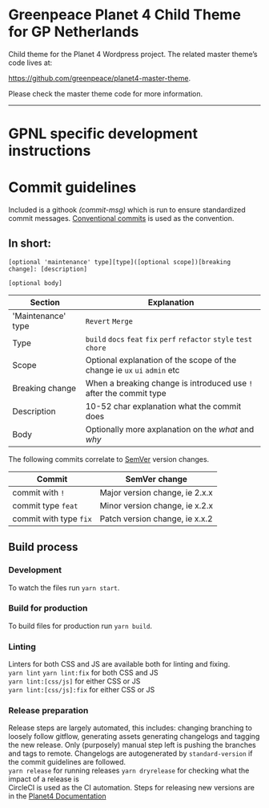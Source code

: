 # Greenpeace Planet 4 Child Theme for GP Netherlands

Child theme for the Planet 4 Wordpress project.
The related master theme’s code lives at:

https://github.com/greenpeace/planet4-master-theme.

Please check the master theme code for more information.


---

# GPNL specific development instructions

# Commit guidelines
Included is a githook *(commit-msg)* which is run to ensure standardized commit messages. [Conventional commits](https://www.conventionalcommits.org/en/v1.0.0/#summary) is used as the convention.
## In short:
```
[optional 'maintenance' type][type]([optional scope])[breaking change]: [description]

[optional body]
```
Section | Explanation
----|----
'Maintenance' type | `Revert` `Merge`
Type | 	`build` `docs` `feat` `fix` `perf` `refactor` `style` `test` `chore`
Scope | Optional explanation of the scope of the change ie `ux` `ui` `admin` etc
Breaking change | When a breaking change is introduced use `!` after the commit type
Description | 10-52 char explanation what the commit does
Body | Optionally more axplanation on the *what* and *why*

The following commits correlate to [SemVer](https://semver.org/#summary) version changes.

Commit | SemVer change
---| ---
commit with `!` | Major version change, ie 2.x.x
commit type `feat` | Minor version change, ie x.2.x
commit with type `fix` | Patch version change, ie x.x.2

## Build process

### Development
To watch the files run `yarn start`.
### Build for production
To build files for production run `yarn build`.
### Linting
Linters for both CSS and JS are available both for linting and fixing.  
`yarn lint` `yarn lint:fix` for both CSS and JS  
`yarn lint:[css/js]` for either CSS or JS  
`yarn lint:[css/js]:fix` for either CSS or JS
### Release preparation
Release steps are largely automated, this includes: changing branching to loosely follow gitflow, generating assets generating changelogs and tagging the new release. Only (purposely) manual step left is pushing the branches and tags to remote.
Changelogs are autogenerated by `standard-version` if the commit guidelines are followed.  
`yarn release` for running releases
`yarn dryrelease` for checking what the impact of a release is  
CircleCI is used as the CI automation. Steps for releasing new versions are in the [Planet4 Documentation](https://app.gitbook.com/@greenpeace/s/planet4/nro-customization/deployment)
